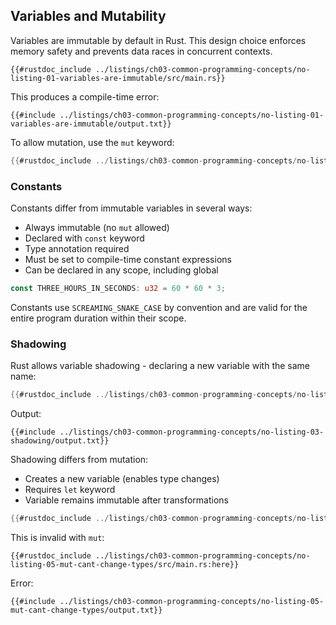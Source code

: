 ## Variables and Mutability

Variables are immutable by default in Rust. This design choice enforces memory safety and prevents data races in concurrent contexts.

```rust,ignore,does_not_compile
{{#rustdoc_include ../listings/ch03-common-programming-concepts/no-listing-01-variables-are-immutable/src/main.rs}}
```

This produces a compile-time error:

```console
{{#include ../listings/ch03-common-programming-concepts/no-listing-01-variables-are-immutable/output.txt}}
```

To allow mutation, use the `mut` keyword:

```rust
{{#rustdoc_include ../listings/ch03-common-programming-concepts/no-listing-02-adding-mut/src/main.rs}}
```

### Constants

Constants differ from immutable variables in several ways:

- Always immutable (no `mut` allowed)
- Declared with `const` keyword
- Type annotation required
- Must be set to compile-time constant expressions
- Can be declared in any scope, including global

```rust
const THREE_HOURS_IN_SECONDS: u32 = 60 * 60 * 3;
```

Constants use `SCREAMING_SNAKE_CASE` by convention and are valid for the entire program duration within their scope.

### Shadowing

Rust allows variable shadowing - declaring a new variable with the same name:

```rust
{{#rustdoc_include ../listings/ch03-common-programming-concepts/no-listing-03-shadowing/src/main.rs}}
```

Output:
```console
{{#include ../listings/ch03-common-programming-concepts/no-listing-03-shadowing/output.txt}}
```

Shadowing differs from mutation:
- Creates a new variable (enables type changes)
- Requires `let` keyword
- Variable remains immutable after transformations

```rust
{{#rustdoc_include ../listings/ch03-common-programming-concepts/no-listing-04-shadowing-can-change-types/src/main.rs:here}}
```

This is invalid with `mut`:

```rust,ignore,does_not_compile
{{#rustdoc_include ../listings/ch03-common-programming-concepts/no-listing-05-mut-cant-change-types/src/main.rs:here}}
```

Error:
```console
{{#include ../listings/ch03-common-programming-concepts/no-listing-05-mut-cant-change-types/output.txt}}
```

[comparing-the-guess-to-the-secret-number]: ch02-00-guessing-game-tutorial.html#comparing-the-guess-to-the-secret-number
[data-types]: ch03-02-data-types.html#data-types
[storing-values-with-variables]: ch02-00-guessing-game-tutorial.html#storing-values-with-variables
[const-eval]: ../reference/const_eval.html
